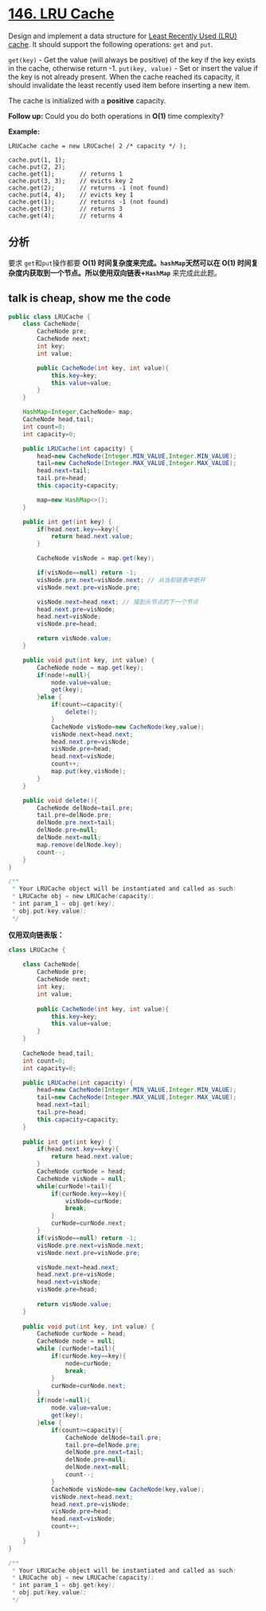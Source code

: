 # [146. LRU Cache](https://leetcode.com/problems/lru-cache/)

Design and implement a data structure for [Least Recently Used (LRU) cache](https://en.wikipedia.org/wiki/Cache_replacement_policies#LRU). It should support the following operations: `get` and `put`.

`get(key)` - Get the value (will always be positive) of the key if the key exists in the cache, otherwise return -1.
`put(key, value)` - Set or insert the value if the key is not already present. When the cache reached its capacity, it should invalidate the least recently used item before inserting a new item.

The cache is initialized with a **positive** capacity.

**Follow up:**
Could you do both operations in **O(1)** time complexity?

**Example:**

```
LRUCache cache = new LRUCache( 2 /* capacity */ );

cache.put(1, 1);
cache.put(2, 2);
cache.get(1);       // returns 1
cache.put(3, 3);    // evicts key 2
cache.get(2);       // returns -1 (not found)
cache.put(4, 4);    // evicts key 1
cache.get(1);       // returns -1 (not found)
cache.get(3);       // returns 3
cache.get(4);       // returns 4
```

 ## 分析

要求 `get`和`put`操作都要 **O(1) **时间复杂度来完成。`hashMap`天然可以在 **O(1)** 时间复杂度内获取到一个节点。所以使用**双向链表+`HashMap`** 来完成此此题。

## talk is cheap, show me the code

```java
public class LRUCache {
    class CacheNode{
        CacheNode pre;
        CacheNode next;
        int key;
        int value;

        public CacheNode(int key, int value){
            this.key=key;
            this.value=value;
        }
    }

    HashMap<Integer,CacheNode> map;
    CacheNode head,tail;
    int count=0;
    int capacity=0;

    public LRUCache(int capacity) {
        head=new CacheNode(Integer.MIN_VALUE,Integer.MIN_VALUE);
        tail=new CacheNode(Integer.MAX_VALUE,Integer.MAX_VALUE);
        head.next=tail;
        tail.pre=head;
        this.capacity=capacity;

        map=new HashMap<>();
    }

    public int get(int key) {
        if(head.next.key==key){
            return head.next.value;
        }

        CacheNode visNode = map.get(key);

        if(visNode==null) return -1;
        visNode.pre.next=visNode.next; // 从当前链表中断开
        visNode.next.pre=visNode.pre;

        visNode.next=head.next; // 接到头节点的下一个节点
        head.next.pre=visNode;
        head.next=visNode;
        visNode.pre=head;

        return visNode.value;
    }

    public void put(int key, int value) {
        CacheNode node = map.get(key);
        if(node!=null){
            node.value=value;
            get(key);
        }else {
            if(count>=capacity){
                delete();
            }
            CacheNode visNode=new CacheNode(key,value);
            visNode.next=head.next;
            head.next.pre=visNode;
            visNode.pre=head;
            head.next=visNode;
            count++;
            map.put(key,visNode);
        }
    }

    public void delete(){
        CacheNode delNode=tail.pre;
        tail.pre=delNode.pre;
        delNode.pre.next=tail;
        delNode.pre=null;
        delNode.next=null;
        map.remove(delNode.key);
        count--;
    }
}

/**
 * Your LRUCache object will be instantiated and called as such:
 * LRUCache obj = new LRUCache(capacity);
 * int param_1 = obj.get(key);
 * obj.put(key,value);
 */
```



**仅用双向链表版：**

```java
class LRUCache {
    
    class CacheNode{
        CacheNode pre;
        CacheNode next;
        int key;
        int value;
        
        public CacheNode(int key, int value){
            this.key=key;
            this.value=value;
        }
    }
    
    CacheNode head,tail;
    int count=0;
    int capacity=0;

    public LRUCache(int capacity) {
        head=new CacheNode(Integer.MIN_VALUE,Integer.MIN_VALUE);
        tail=new CacheNode(Integer.MAX_VALUE,Integer.MAX_VALUE);
        head.next=tail;
        tail.pre=head;
        this.capacity=capacity;
    }
    
    public int get(int key) {
        if(head.next.key==key){
            return head.next.value;
        }
        CacheNode curNode = head;
        CacheNode visNode = null;
        while(curNode!=tail){
            if(curNode.key==key){
                visNode=curNode;
                break;
            }
            curNode=curNode.next;
        }
        if(visNode==null) return -1;
        visNode.pre.next=visNode.next;
        visNode.next.pre=visNode.pre;

        visNode.next=head.next;
        head.next.pre=visNode;
        head.next=visNode;
        visNode.pre=head;
        
        return visNode.value;
    }
    
    public void put(int key, int value) {
        CacheNode curNode = head;
        CacheNode node = null;
        while (curNode!=tail){
            if(curNode.key==key){
                node=curNode;
                break;
            }
            curNode=curNode.next;
        }
        if(node!=null){
            node.value=value;
            get(key);
        }else {
            if(count>=capacity){
                CacheNode delNode=tail.pre;
                tail.pre=delNode.pre;
                delNode.pre.next=tail;
                delNode.pre=null;
                delNode.next=null;
                count--;
            }
            CacheNode visNode=new CacheNode(key,value);
            visNode.next=head.next;
            head.next.pre=visNode;
            visNode.pre=head;
            head.next=visNode;
            count++;
        }
    }
}

/**
 * Your LRUCache object will be instantiated and called as such:
 * LRUCache obj = new LRUCache(capacity);
 * int param_1 = obj.get(key);
 * obj.put(key,value);
 */
```

